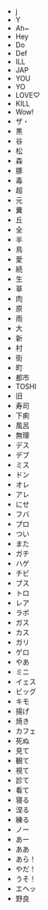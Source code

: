 * j
* Y
* Ah~
* Hey
* Do
* Def
* ILL
* JAP
* YOU
* YO
* LOVE♡
* KILL
* Wow!
* ザ・
* 黒
* 谷
* 松
* 森
* 豚
* 毒
* 超
* 元
* 糞
* 丘
* 全
* 半
* 鳥
* 愛
* 続
* 生
* 草
* 肉
* 原
* 雨
* 大
* 新
* 村
* 街
* 町
* 都市
* TOSHI
* 旧
* 寿司
* 下痢
* 風呂
* 無理
* デス
* デブ
* ミス
* ドン
* オレ
* アレ
* にせ
* フバ
* プロ
* つい
* また
* ガチ
* ハゲ
* チビ
* ブス
* トロ
* レア
* ラボ
* ガス
* カス
* ガリ
* ゲロ
* やあ
* ミニ
* イェス
* ビッグ
* キモ
* 揚げ
* 焼き
* カフェ
* 死ぬ
* 見て
* 観て
* 視て
* 診て
* 看て
* 寝る
* 涅る
* 練る
* ノー
* あー
* ああ
* あら！
* やだ！
* うそ！
* エヘッ
* 野良


